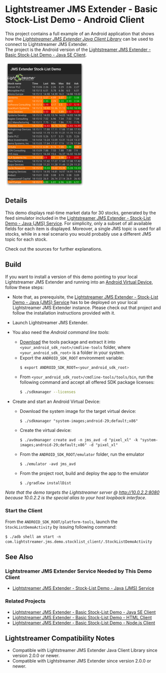 # Lightstreamer JMS Extender - Basic Stock-List Demo - Android Client

<!-- START DESCRIPTION lightstreamer-jms-example-stocklist-client-android -->

This project contains a full example of an Android application that shows how the [_Lightstreamer JMS Extender Java Client Library_](https://github.com/Lightstreamer/JMSExtender-lib-client-java) can be used to connect to Lightstreamer JMS Extender.  
The project is the Android version of the [Lightstreamer JMS Extender - Basic Stock-List Demo - Java SE Client](https://github.com/Lightstreamer/Lightstreamer-JMS-example-StockList-client-java).

![Screenshot](screen_android_large.png)

## Details

This demo displays real-time market data for 30 stocks, generated by the feed simulator included in the [Lightstreamer JMS Extender - Stock-List Demo - Java (JMS) Service](https://github.com/Lightstreamer/Lightstreamer-JMS-example-StockList-service-java). For simplicity, only a subset of all available fields for each item is displayed. Moreover, a single JMS topic is used for all stocks, while in a real scenario you would probably use a different JMS topic for each stock.

Check out the sources for further explanations.
  
## Build

If you want to install a version of this demo pointing to your local Lightstreamer JMS Extender and running into 
an [Android Virtual Device](http://developer.android.com/tools/devices/emulator.html), follow these steps:

* Note that, as prerequisite, the [Lightstreamer JMS Extender - Stock-List Demo - Java (JMS) Service](https://github.com/Lightstreamer/Lightstreamer-JMS-example-StockList-service-java) has to be deployed on your local Lightstreamer JMS Extender instance. Please check out that project and follow the installation instructions provided with it.

* Launch Lightstreamer JMS Extender.

* You also need the _Android command line tools_:
  - [Download](https://developer.android.com/studio#command-tools) the tools package and extract it into `<your_android_sdk_root>/cmdline-tools` folder,
 where `<your_android_sdk_root>` is a folder in your system.
  - Export the `ANDROID_SDK_ROOT` environment variable:
    ```sh
    $ export ANDROID_SDK_ROOT=<your_android_sdk_root>
    ```
  - From `<your_android_sdk_root>/cmdline-tools/tools/bin`, run the following command and accept all offered SDK package licenses:
    ```sh
    $ ./sdkmanager --licenses

* Create and start an Android Virtual Device:
  - Download the system image for the target virtual device:
     ```
     $ ./sdkmanager "system-images;android-29;default;x86"
     ```

  - Create the virtual device:
    ```
    $ ./avdmanager create avd -n jms_avd -d "pixel_xl" -k "system-images;android-29;default;x86" -d "pixel_xl"
    ```
  
  - From the `ANDROID_SDK_ROOT/emulator` folder, run the emulator
    ```
    $ ./emulator -avd jms_avd
    ```

  - From the project root, build and deploy the app to the emulator
    ```
    $ ./gradlew installDist
    ```

*Note that the demo targets the Lightstreamer server @ http://10.0.2.2:8080 because 10.0.2.2 is the special alias to your host loopback interface.*

### Start the Client

From the `ANDROID_SDK_ROOT/platform-tools`, launch the `StockListDemoActivity` by issuing  following command:
```
$ ./adb shell am start -n com.lightstreamer.jms.demo.stocklist_client/.StockListDemoActivity
```

## See Also

### Lightstreamer JMS Extender Service Needed by This Demo Client

<!-- START RELATED_ENTRIES -->
* [Lightstreamer JMS Extender - Stock-List Demo - Java (JMS) Service](https://github.com/Lightstreamer/Lightstreamer-JMS-example-StockList-service-java)

### Related Projects

* [Lightstreamer JMS Extender - Basic Stock-List Demo - Java SE Client](https://github.com/Lightstreamer/Lightstreamer-JMS-example-StockList-client-java)
* [Lightstreamer JMS Extender - Basic Stock-List Demo - HTML Client](https://github.com/Lightstreamer/Lightstreamer-JMS-example-StockList-client-javascript)
* [Lightstreamer JMS Extender - Basic Stock-List Demo - Node.js Client](https://github.com/Lightstreamer/Lightstreamer-JMS-example-StockList-client-node)

## Lightstreamer Compatibility Notes

* Compatible with Lightstreamer JMS Extender Java Client Library since version 2.0.0 or newer.
* Compatible with Lightstreamer JMS Extender since version 2.0.0 or newer.
